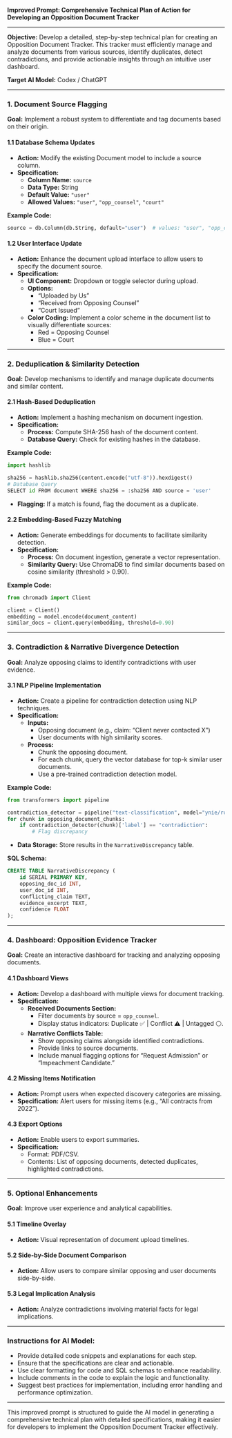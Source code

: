 **Improved Prompt: Comprehensive Technical Plan of Action for Developing an Opposition Document Tracker**

---

**Objective:** Develop a detailed, step-by-step technical plan for creating an Opposition Document Tracker. This tracker must efficiently manage and analyze documents from various sources, identify duplicates, detect contradictions, and provide actionable insights through an intuitive user dashboard.

**Target AI Model:** Codex / ChatGPT

---

### **1. Document Source Flagging**

**Goal:** Implement a robust system to differentiate and tag documents based on their origin.

#### **1.1 Database Schema Updates**
- **Action:** Modify the existing Document model to include a source column.
- **Specification:**
  - **Column Name:** `source`
  - **Data Type:** String
  - **Default Value:** `"user"`
  - **Allowed Values:** `"user"`, `"opp_counsel"`, `"court"`

**Example Code:**
```python
source = db.Column(db.String, default="user")  # values: "user", "opp_counsel", "court"
```

#### **1.2 User Interface Update**
- **Action:** Enhance the document upload interface to allow users to specify the document source.
- **Specification:**
  - **UI Component:** Dropdown or toggle selector during upload.
  - **Options:**
    - “Uploaded by Us”
    - “Received from Opposing Counsel”
    - “Court Issued”
  - **Color Coding:** Implement a color scheme in the document list to visually differentiate sources:
    - Red = Opposing Counsel
    - Blue = Court

---

### **2. Deduplication & Similarity Detection**

**Goal:** Develop mechanisms to identify and manage duplicate documents and similar content.

#### **2.1 Hash-Based Deduplication**
- **Action:** Implement a hashing mechanism on document ingestion.
- **Specification:**
  - **Process:** Compute SHA-256 hash of the document content.
  - **Database Query:** Check for existing hashes in the database.
  
**Example Code:**
```python
import hashlib

sha256 = hashlib.sha256(content.encode("utf-8")).hexdigest()
# Database Query
SELECT id FROM document WHERE sha256 = :sha256 AND source = 'user'
```
- **Flagging:** If a match is found, flag the document as a duplicate.

#### **2.2 Embedding-Based Fuzzy Matching**
- **Action:** Generate embeddings for documents to facilitate similarity detection.
- **Specification:**
  - **Process:** On document ingestion, generate a vector representation.
  - **Similarity Query:** Use ChromaDB to find similar documents based on cosine similarity (threshold > 0.90).
  
**Example Code:**
```python
from chromadb import Client

client = Client()
embedding = model.encode(document_content)
similar_docs = client.query(embedding, threshold=0.90)
```

---

### **3. Contradiction & Narrative Divergence Detection**

**Goal:** Analyze opposing claims to identify contradictions with user evidence.

#### **3.1 NLP Pipeline Implementation**
- **Action:** Create a pipeline for contradiction detection using NLP techniques.
- **Specification:**
  - **Inputs:**
    - Opposing document (e.g., claim: “Client never contacted X”)
    - User documents with high similarity scores.
  - **Process:**
    - Chunk the opposing document.
    - For each chunk, query the vector database for top-k similar user documents.
    - Use a pre-trained contradiction detection model.

**Example Code:**
```python
from transformers import pipeline

contradiction_detector = pipeline("text-classification", model="ynie/roberta-large-snli")
for chunk in opposing_document_chunks:
    if contradiction_detector(chunk)['label'] == "contradiction":
        # Flag discrepancy
```
- **Data Storage:** Store results in the `NarrativeDiscrepancy` table.

**SQL Schema:**
```sql
CREATE TABLE NarrativeDiscrepancy (
    id SERIAL PRIMARY KEY,
    opposing_doc_id INT,
    user_doc_id INT,
    conflicting_claim TEXT,
    evidence_excerpt TEXT,
    confidence FLOAT
);
```

---

### **4. Dashboard: Opposition Evidence Tracker**

**Goal:** Create an interactive dashboard for tracking and analyzing opposing documents.

#### **4.1 Dashboard Views**
- **Action:** Develop a dashboard with multiple views for document tracking.
- **Specification:**
  - **Received Documents Section:**
    - Filter documents by source = `opp_counsel`.
    - Display status indicators: Duplicate ✅ | Conflict ⚠️ | Untagged ⚪.
  - **Narrative Conflicts Table:**
    - Show opposing claims alongside identified contradictions.
    - Provide links to source documents.
    - Include manual flagging options for “Request Admission” or “Impeachment Candidate.”

#### **4.2 Missing Items Notification**
- **Action:** Prompt users when expected discovery categories are missing.
- **Specification:** Alert users for missing items (e.g., “All contracts from 2022”).

#### **4.3 Export Options**
- **Action:** Enable users to export summaries.
- **Specification:**
  - Format: PDF/CSV.
  - Contents: List of opposing documents, detected duplicates, highlighted contradictions.

---

### **5. Optional Enhancements**

**Goal:** Improve user experience and analytical capabilities.

#### **5.1 Timeline Overlay**
- **Action:** Visual representation of document upload timelines.

#### **5.2 Side-by-Side Document Comparison**
- **Action:** Allow users to compare similar opposing and user documents side-by-side.

#### **5.3 Legal Implication Analysis**
- **Action:** Analyze contradictions involving material facts for legal implications.

---

### **Instructions for AI Model:**
- Provide detailed code snippets and explanations for each step.
- Ensure that the specifications are clear and actionable.
- Use clear formatting for code and SQL schemas to enhance readability.
- Include comments in the code to explain the logic and functionality.
- Suggest best practices for implementation, including error handling and performance optimization.

---

This improved prompt is structured to guide the AI model in generating a comprehensive technical plan with detailed specifications, making it easier for developers to implement the Opposition Document Tracker effectively.
